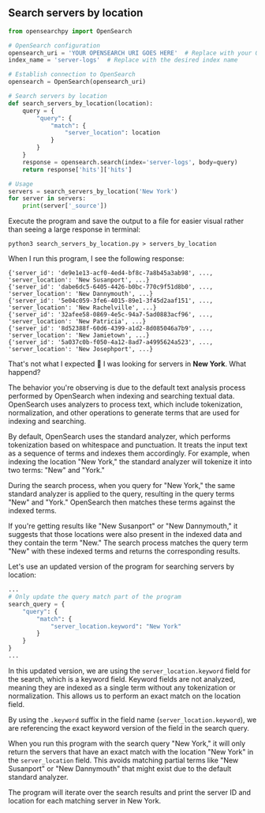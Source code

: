 ## Search servers by location

```python
from opensearchpy import OpenSearch

# OpenSearch configuration
opensearch_uri = 'YOUR OPENSEARCH URI GOES HERE'  # Replace with your OpenSearch server URI
index_name = 'server-logs'  # Replace with the desired index name

# Establish connection to OpenSearch
opensearch = OpenSearch(opensearch_uri)

# Search servers by location
def search_servers_by_location(location):
    query = {
        "query": {
            "match": {
                "server_location": location
            }
        }
    }
    response = opensearch.search(index='server-logs', body=query)
    return response['hits']['hits']

# Usage
servers = search_servers_by_location('New York')
for server in servers:
    print(server['_source'])
```

Execute the program and save the output to a file for easier visual rather than seeing a large response in terminal:

```shell
python3 search_servers_by_location.py > servers_by_location
```

When I run this program, I see the following response:

```
{'server_id': 'de9e1e13-acf0-4ed4-bf8c-7a8b45a3ab98', ..., 'server_location': 'New Susanport', ...}
{'server_id': 'dabe6dc5-6405-4426-b0bc-770c9f51d8b0', ..., 'server_location': 'New Dannymouth', ...}
{'server_id': '5e04c059-3fe6-4015-89e1-3f45d2aaf151', ..., 'server_location': 'New Rachelville', ...}
{'server_id': '32afee58-0869-4e5c-94a7-5ad0883acf96', ..., 'server_location': 'New Patricia', ...}
{'server_id': '8d52388f-60d6-4399-a1d2-8d085046a7b9', ..., 'server_location': 'New Jamietown', ...}
{'server_id': '5a037c0b-f050-4a12-8ad7-a4995624a523', ..., 'server_location': 'New Josephport', ...}
```

That's not what I expected :thinking: I was looking for servers in **New York**. What happend?

The behavior you're observing is due to the default text analysis process performed by OpenSearch when indexing and searching textual data. OpenSearch uses analyzers to process text, which include tokenization, normalization, and other operations to generate terms that are used for indexing and searching.

By default, OpenSearch uses the standard analyzer, which performs tokenization based on whitespace and punctuation. It treats the input text as a sequence of terms and indexes them accordingly. For example, when indexing the location "New York," the standard analyzer will tokenize it into two terms: "New" and "York."

During the search process, when you query for "New York," the same standard analyzer is applied to the query, resulting in the query terms "New" and "York." OpenSearch then matches these terms against the indexed terms.

If you're getting results like "New Susanport" or "New Dannymouth," it suggests that those locations were also present in the indexed data and they contain the term "New." The search process matches the query term "New" with these indexed terms and returns the corresponding results.

Let's use an updated version of the program for searching servers by location:

```python
...
# Only update the query match part of the program
search_query = {
    "query": {
        "match": {
            "server_location.keyword": "New York"
        }
    }
}
...
```

In this updated version, we are using the `server_location.keyword` field for the search, which is a keyword field. Keyword fields are not analyzed, meaning they are indexed as a single term without any tokenization or normalization. This allows us to perform an exact match on the location field.

By using the `.keyword` suffix in the field name (`server_location.keyword`), we are referencing the exact keyword version of the field in the search query.

When you run this program with the search query "New York," it will only return the servers that have an exact match with the location "New York" in the `server_location` field. This avoids matching partial terms like "New Susanport" or "New Dannymouth" that might exist due to the default standard analyzer.

The program will iterate over the search results and print the server ID and location for each matching server in New York.
